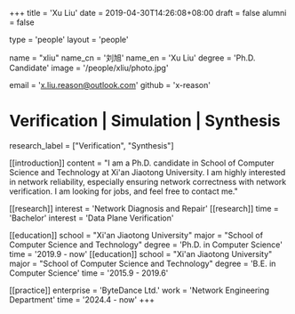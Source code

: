 +++
title = 'Xu Liu'
date = 2019-04-30T14:26:08+08:00
draft = false
alumni = false

type = 'people'
layout = 'people'

name = "xliu"
name_cn = '刘旭'
name_en = 'Xu Liu'
degree = 'Ph.D. Candidate'
image = '/people/xliu/photo.jpg'

email = 'x.liu.reason@outlook.com'
github = 'x-reason'

# Verification | Simulation | Synthesis
research_label = ["Verification", "Synthesis"]

[[introduction]]
    content = "I am a Ph.D. candidate in School of Computer Science and Technology at Xi'an Jiaotong University. I am highly interested in network reliability, especially ensuring network correctness with network verification. I am looking for jobs, and feel free to contact me."

[[research]]
    interest = 'Network Diagnosis and Repair'
[[research]]
    time = 'Bachelor'
    interest = 'Data Plane Verification'

[[education]]
    school = "Xi'an Jiaotong University"
    major = "School of Computer Science and Technology"
    degree = 'Ph.D. in Computer Science'
    time = '2019.9 - now'
[[education]]
    school = "Xi'an Jiaotong University"
    major = "School of Computer Science and Technology"
    degree = 'B.E. in Computer Science'
    time = '2015.9 - 2019.6'

[[practice]]
    enterprise = 'ByteDance Ltd.'
    work = 'Network Engineering Department'
    time = '2024.4 - now'
+++
